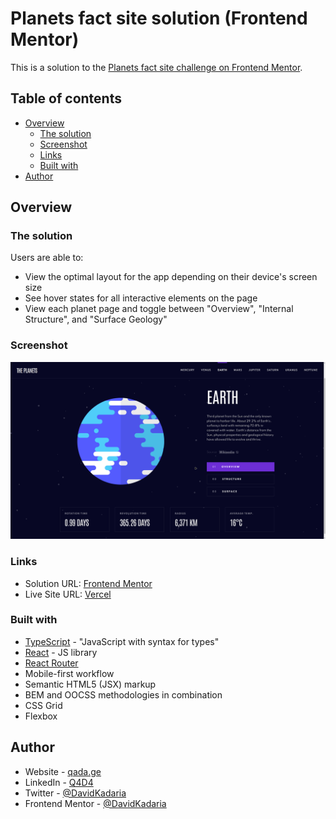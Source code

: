 # Planets fact site solution (Frontend Mentor)

This is a solution to the [Planets fact site challenge on Frontend Mentor](https://www.frontendmentor.io/challenges/planets-fact-site-gazqN8w_f).

## Table of contents

- [Overview](#overview)
  - [The solution](#the-solution)
  - [Screenshot](#screenshot)
  - [Links](#links)
  - [Built with](#built-with)
- [Author](#author)

## Overview

### The solution

Users are able to:

- View the optimal layout for the app depending on their device's screen size
- See hover states for all interactive elements on the page
- View each planet page and toggle between "Overview", "Internal Structure", and "Surface Geology"

### Screenshot

![](./screenshot.png)

### Links

- Solution URL: [Frontend Mentor](https://www.frontendmentor.io/solutions/planets-fact-site-using-react-vUp6YHdmfN)
- Live Site URL: [Vercel](https://planets-fact-five.vercel.app/)

### Built with

- [TypeScript](https://www.typescriptlang.org/) - "JavaScript with syntax for types"
- [React](https://reactjs.org/) - JS library
- [React Router](https://reactrouter.com/)
- Mobile-first workflow
- Semantic HTML5 (JSX) markup
- BEM and OOCSS methodologies in combination
- CSS Grid
- Flexbox

## Author

- Website - [qada.ge](https://qada.ge)
- LinkedIn - [Q4D4](https://www.linkedin.com/in/q4d4/)
- Twitter - [@DavidKadaria](https://www.twitter.com/DavidKadaria)
- Frontend Mentor - [@DavidKadaria](https://www.frontendmentor.io/profile/davidkadaria)
